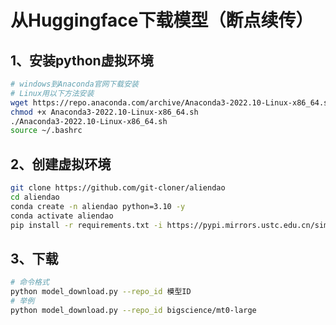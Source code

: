 # 从Huggingface下载模型（断点续传）

## 1、安装python虚拟环境

```bash
# windows到Anaconda官网下载安装
# Linux用以下方法安装
wget https://repo.anaconda.com/archive/Anaconda3-2022.10-Linux-x86_64.sh
chmod +x Anaconda3-2022.10-Linux-x86_64.sh
./Anaconda3-2022.10-Linux-x86_64.sh
source ~/.bashrc
```

## 2、创建虚拟环境

```bash
git clone https://github.com/git-cloner/aliendao
cd aliendao
conda create -n aliendao python=3.10 -y
conda activate aliendao
pip install -r requirements.txt -i https://pypi.mirrors.ustc.edu.cn/simple --trusted-host=pypi.mirrors.ustc.edu.cn
```

## 3、下载

```bash
# 命令格式
python model_download.py --repo_id 模型ID
# 举例
python model_download.py --repo_id bigscience/mt0-large
```